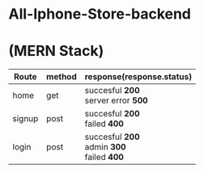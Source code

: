 # All-Iphone-Store-backend 

# (MERN Stack)
 
| Route| method | response(response.status)|
|---|---|---|
|home|get|succesful __200__ <br> server error __500__ 
|signup| post| succesful __200__ <br> failed __400__|
|login|post| succesful __200__ <br>admin __300__ <br> failed __400__|